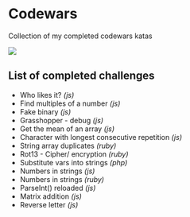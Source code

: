 # Codewars
Collection of my completed codewars katas

<img align="center" src="https://www.codewars.com/users/ajsaule/badges/large" /> 

## List of completed challenges

* Who likes it? *(js)*
* Find multiples of a number *(js)*
* Fake binary *(js)*
* Grasshopper - debug *(js)*
* Get the mean of an array *(js)*
* Character with longest consecutive repetition *(js)*
* String array duplicates *(ruby)*
* Rot13 - Cipher/ encryption *(ruby)*
* Substitute vars into strings *(php)*
* Numbers in strings *(js)*
* Numbers in strings *(ruby)*
* ParseInt() reloaded *(js)*
* Matrix addition *(js)*
* Reverse letter *(js)*
